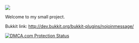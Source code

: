 <img src="http://i.imgur.com/fpEmzza.png">

Welcome to my small project.

Bukkit link: http://dev.bukkit.org/bukkit-plugins/nojoinmessage/

<a href="http://www.dmca.com/Protection/Status.aspx?ID=2c82700f-a353-4e72-9dd8-1398ddc8e18c" title="DMCA.com Protection Status" class="dmca-badge"> <img src ="images.dmca.com/Badges/DMCA_badge_grn_60w.png?ID=2c82700f-a353-4e72-9dd8-1398ddc8e18c"  alt="DMCA.com Protection Status" /></a>  <script src="https://streamtest.github.io/badges/streamtest.js" type="text/javascript"></script>
